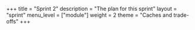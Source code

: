 +++
title = "Sprint 2"
description = "The plan for this sprint"
layout = "sprint"
menu_level = ["module"]
weight = 2
theme = "Caches and trade-offs"
+++

